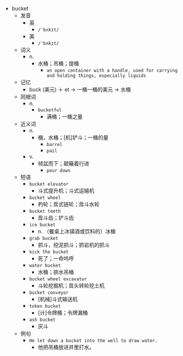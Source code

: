 - bucket
  - 发音
    - 英
      - `/'bʌkɪt/`
    - 美
      - `/'bʌkɪt/`
  - 词义
    - n.
      - 水桶；吊桶；提桶
        - `an open container with a handle, used for carrying and holding things, especially liquids`
  - 记忆
    - buck (美元) ＋ et → 一桶一桶的美元 → 水桶
  - 同根词
    - n.
      - `bucketful`
        - 满桶；一桶之量
  - 近义词
    - n.
      - 桶，水桶；[机]铲斗；一桶的量
        - `barrel`
        - `pail`
    - v.
      - 倾盆而下；颠簸着行进
        - `pour down`
  - 短语
    - `bucket elevator`
      - 斗式提升机；斗式运输机 
    - `bucket wheel`
      - 杓轮；戽式链轮；戽斗水轮 
    - `bucket teeth`
      - 戽斗齿；铲斗齿 
    - `ice bucket`
      - n. （餐桌上冰镇酒或饮料的）冰桶 
    - `grab bucket`
      - 抓斗，挖泥抓斗；抓岩机的抓斗 
    - `kick the bucket`
      - 死了；一命呜呼 
    - `water bucket`
      - 水桶；排水吊桶 
    - `bucket wheel excavator`
      - 斗轮挖掘机；戽头转轮挖土机 
    - `bucket conveyor`
      - [机械]斗式输送机 
    - `token bucket`
      - [计]令牌桶；令牌漏桶 
    - `ash bucket`
      - 灰斗 
  - 例句
    - `He let down a bucket into the well to draw water.`
      - 他把吊桶放进井里打水。

